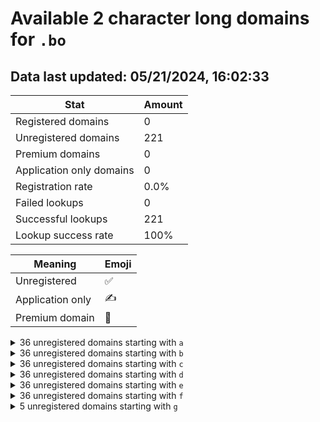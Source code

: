 # Available 2 character long domains for `.bo`

## Data last updated: 05/21/2024, 16:02:33

|Stat|Amount|
|--|--|
|Registered domains|0|
|Unregistered domains|221|
|Premium domains|0|
|Application only domains|0|
|Registration rate|0.0%|
|Failed lookups|0|
|Successful lookups|221|
|Lookup success rate|100%|


|Meaning|Emoji|
|--|--|
|Unregistered|:white_check_mark:|
|Application only|:writing_hand:|
|Premium domain|:gem:|

<details>
<summary>36 unregistered domains starting with <bold><code>a</code></bold></summary>

|Type|Domain|
|--|--|
|:white_check_mark:|`a0.bo`|
|:white_check_mark:|`a1.bo`|
|:white_check_mark:|`a2.bo`|
|:white_check_mark:|`a3.bo`|
|:white_check_mark:|`a4.bo`|
|:white_check_mark:|`a5.bo`|
|:white_check_mark:|`a6.bo`|
|:white_check_mark:|`a7.bo`|
|:white_check_mark:|`a8.bo`|
|:white_check_mark:|`a9.bo`|
|:white_check_mark:|`aa.bo`|
|:white_check_mark:|`ab.bo`|
|:white_check_mark:|`ac.bo`|
|:white_check_mark:|`ad.bo`|
|:white_check_mark:|`ae.bo`|
|:white_check_mark:|`af.bo`|
|:white_check_mark:|`ag.bo`|
|:white_check_mark:|`ah.bo`|
|:white_check_mark:|`ai.bo`|
|:white_check_mark:|`aj.bo`|
|:white_check_mark:|`ak.bo`|
|:white_check_mark:|`al.bo`|
|:white_check_mark:|`am.bo`|
|:white_check_mark:|`an.bo`|
|:white_check_mark:|`ao.bo`|
|:white_check_mark:|`ap.bo`|
|:white_check_mark:|`aq.bo`|
|:white_check_mark:|`ar.bo`|
|:white_check_mark:|`as.bo`|
|:white_check_mark:|`at.bo`|
|:white_check_mark:|`au.bo`|
|:white_check_mark:|`av.bo`|
|:white_check_mark:|`aw.bo`|
|:white_check_mark:|`ax.bo`|
|:white_check_mark:|`ay.bo`|
|:white_check_mark:|`az.bo`|
</details>
<details>
<summary>36 unregistered domains starting with <bold><code>b</code></bold></summary>

|Type|Domain|
|--|--|
|:white_check_mark:|`b0.bo`|
|:white_check_mark:|`b1.bo`|
|:white_check_mark:|`b2.bo`|
|:white_check_mark:|`b3.bo`|
|:white_check_mark:|`b4.bo`|
|:white_check_mark:|`b5.bo`|
|:white_check_mark:|`b6.bo`|
|:white_check_mark:|`b7.bo`|
|:white_check_mark:|`b8.bo`|
|:white_check_mark:|`b9.bo`|
|:white_check_mark:|`ba.bo`|
|:white_check_mark:|`bb.bo`|
|:white_check_mark:|`bc.bo`|
|:white_check_mark:|`bd.bo`|
|:white_check_mark:|`be.bo`|
|:white_check_mark:|`bf.bo`|
|:white_check_mark:|`bg.bo`|
|:white_check_mark:|`bh.bo`|
|:white_check_mark:|`bi.bo`|
|:white_check_mark:|`bj.bo`|
|:white_check_mark:|`bk.bo`|
|:white_check_mark:|`bl.bo`|
|:white_check_mark:|`bm.bo`|
|:white_check_mark:|`bn.bo`|
|:white_check_mark:|`bo.bo`|
|:white_check_mark:|`bp.bo`|
|:white_check_mark:|`bq.bo`|
|:white_check_mark:|`br.bo`|
|:white_check_mark:|`bs.bo`|
|:white_check_mark:|`bt.bo`|
|:white_check_mark:|`bu.bo`|
|:white_check_mark:|`bv.bo`|
|:white_check_mark:|`bw.bo`|
|:white_check_mark:|`bx.bo`|
|:white_check_mark:|`by.bo`|
|:white_check_mark:|`bz.bo`|
</details>
<details>
<summary>36 unregistered domains starting with <bold><code>c</code></bold></summary>

|Type|Domain|
|--|--|
|:white_check_mark:|`c0.bo`|
|:white_check_mark:|`c1.bo`|
|:white_check_mark:|`c2.bo`|
|:white_check_mark:|`c3.bo`|
|:white_check_mark:|`c4.bo`|
|:white_check_mark:|`c5.bo`|
|:white_check_mark:|`c6.bo`|
|:white_check_mark:|`c7.bo`|
|:white_check_mark:|`c8.bo`|
|:white_check_mark:|`c9.bo`|
|:white_check_mark:|`ca.bo`|
|:white_check_mark:|`cb.bo`|
|:white_check_mark:|`cc.bo`|
|:white_check_mark:|`cd.bo`|
|:white_check_mark:|`ce.bo`|
|:white_check_mark:|`cf.bo`|
|:white_check_mark:|`cg.bo`|
|:white_check_mark:|`ch.bo`|
|:white_check_mark:|`ci.bo`|
|:white_check_mark:|`cj.bo`|
|:white_check_mark:|`ck.bo`|
|:white_check_mark:|`cl.bo`|
|:white_check_mark:|`cm.bo`|
|:white_check_mark:|`cn.bo`|
|:white_check_mark:|`co.bo`|
|:white_check_mark:|`cp.bo`|
|:white_check_mark:|`cq.bo`|
|:white_check_mark:|`cr.bo`|
|:white_check_mark:|`cs.bo`|
|:white_check_mark:|`ct.bo`|
|:white_check_mark:|`cu.bo`|
|:white_check_mark:|`cv.bo`|
|:white_check_mark:|`cw.bo`|
|:white_check_mark:|`cx.bo`|
|:white_check_mark:|`cy.bo`|
|:white_check_mark:|`cz.bo`|
</details>
<details>
<summary>36 unregistered domains starting with <bold><code>d</code></bold></summary>

|Type|Domain|
|--|--|
|:white_check_mark:|`d0.bo`|
|:white_check_mark:|`d1.bo`|
|:white_check_mark:|`d2.bo`|
|:white_check_mark:|`d3.bo`|
|:white_check_mark:|`d4.bo`|
|:white_check_mark:|`d5.bo`|
|:white_check_mark:|`d6.bo`|
|:white_check_mark:|`d7.bo`|
|:white_check_mark:|`d8.bo`|
|:white_check_mark:|`d9.bo`|
|:white_check_mark:|`da.bo`|
|:white_check_mark:|`db.bo`|
|:white_check_mark:|`dc.bo`|
|:white_check_mark:|`dd.bo`|
|:white_check_mark:|`de.bo`|
|:white_check_mark:|`df.bo`|
|:white_check_mark:|`dg.bo`|
|:white_check_mark:|`dh.bo`|
|:white_check_mark:|`di.bo`|
|:white_check_mark:|`dj.bo`|
|:white_check_mark:|`dk.bo`|
|:white_check_mark:|`dl.bo`|
|:white_check_mark:|`dm.bo`|
|:white_check_mark:|`dn.bo`|
|:white_check_mark:|`do.bo`|
|:white_check_mark:|`dp.bo`|
|:white_check_mark:|`dq.bo`|
|:white_check_mark:|`dr.bo`|
|:white_check_mark:|`ds.bo`|
|:white_check_mark:|`dt.bo`|
|:white_check_mark:|`du.bo`|
|:white_check_mark:|`dv.bo`|
|:white_check_mark:|`dw.bo`|
|:white_check_mark:|`dx.bo`|
|:white_check_mark:|`dy.bo`|
|:white_check_mark:|`dz.bo`|
</details>
<details>
<summary>36 unregistered domains starting with <bold><code>e</code></bold></summary>

|Type|Domain|
|--|--|
|:white_check_mark:|`e0.bo`|
|:white_check_mark:|`e1.bo`|
|:white_check_mark:|`e2.bo`|
|:white_check_mark:|`e3.bo`|
|:white_check_mark:|`e4.bo`|
|:white_check_mark:|`e5.bo`|
|:white_check_mark:|`e6.bo`|
|:white_check_mark:|`e7.bo`|
|:white_check_mark:|`e8.bo`|
|:white_check_mark:|`e9.bo`|
|:white_check_mark:|`ea.bo`|
|:white_check_mark:|`eb.bo`|
|:white_check_mark:|`ec.bo`|
|:white_check_mark:|`ed.bo`|
|:white_check_mark:|`ee.bo`|
|:white_check_mark:|`ef.bo`|
|:white_check_mark:|`eg.bo`|
|:white_check_mark:|`eh.bo`|
|:white_check_mark:|`ei.bo`|
|:white_check_mark:|`ej.bo`|
|:white_check_mark:|`ek.bo`|
|:white_check_mark:|`el.bo`|
|:white_check_mark:|`em.bo`|
|:white_check_mark:|`en.bo`|
|:white_check_mark:|`eo.bo`|
|:white_check_mark:|`ep.bo`|
|:white_check_mark:|`eq.bo`|
|:white_check_mark:|`er.bo`|
|:white_check_mark:|`es.bo`|
|:white_check_mark:|`et.bo`|
|:white_check_mark:|`eu.bo`|
|:white_check_mark:|`ev.bo`|
|:white_check_mark:|`ew.bo`|
|:white_check_mark:|`ex.bo`|
|:white_check_mark:|`ey.bo`|
|:white_check_mark:|`ez.bo`|
</details>
<details>
<summary>36 unregistered domains starting with <bold><code>f</code></bold></summary>

|Type|Domain|
|--|--|
|:white_check_mark:|`f0.bo`|
|:white_check_mark:|`f1.bo`|
|:white_check_mark:|`f2.bo`|
|:white_check_mark:|`f3.bo`|
|:white_check_mark:|`f4.bo`|
|:white_check_mark:|`f5.bo`|
|:white_check_mark:|`f6.bo`|
|:white_check_mark:|`f7.bo`|
|:white_check_mark:|`f8.bo`|
|:white_check_mark:|`f9.bo`|
|:white_check_mark:|`fa.bo`|
|:white_check_mark:|`fb.bo`|
|:white_check_mark:|`fc.bo`|
|:white_check_mark:|`fd.bo`|
|:white_check_mark:|`fe.bo`|
|:white_check_mark:|`ff.bo`|
|:white_check_mark:|`fg.bo`|
|:white_check_mark:|`fh.bo`|
|:white_check_mark:|`fi.bo`|
|:white_check_mark:|`fj.bo`|
|:white_check_mark:|`fk.bo`|
|:white_check_mark:|`fl.bo`|
|:white_check_mark:|`fm.bo`|
|:white_check_mark:|`fn.bo`|
|:white_check_mark:|`fo.bo`|
|:white_check_mark:|`fp.bo`|
|:white_check_mark:|`fq.bo`|
|:white_check_mark:|`fr.bo`|
|:white_check_mark:|`fs.bo`|
|:white_check_mark:|`ft.bo`|
|:white_check_mark:|`fu.bo`|
|:white_check_mark:|`fv.bo`|
|:white_check_mark:|`fw.bo`|
|:white_check_mark:|`fx.bo`|
|:white_check_mark:|`fy.bo`|
|:white_check_mark:|`fz.bo`|
</details>
<details>
<summary>5 unregistered domains starting with <bold><code>g</code></bold></summary>

|Type|Domain|
|--|--|
|:white_check_mark:|`ga.bo`|
|:white_check_mark:|`gb.bo`|
|:white_check_mark:|`gc.bo`|
|:white_check_mark:|`gd.bo`|
|:white_check_mark:|`ge.bo`|
</details>